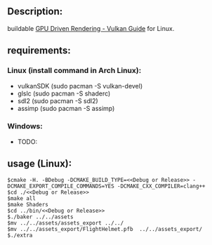 ## Description:  
buildable [GPU Driven Rendering - Vulkan Guide](https://vkguide.dev/docs/gpudriven) for Linux.

## requirements:
### Linux (install command in Arch Linux):
  + vulkanSDK (sudo pacman -S vulkan-devel)
  + glslc (sudo pacman -S shaderc)
  + sdl2 (sudo pacman -S sdl2)
  + assimp (sudo pacman -S assimp)
### Windows:
  + TODO:

## usage (Linux):
```
$cmake -H. -BDebug -DCMAKE_BUILD_TYPE=<<Debug or Release>> -DCMAKE_EXPORT_COMPILE_COMMANDS=YES -DCMAKE_CXX_COMPILER=clang++
$cd ./<<Debug or Release>>
$make all
$make Shaders
$cd ../bin/<<Debug or Release>>
$./baker ../../assets
$mv ../../assets/assets_export ../../
$mv ../../assets_export/FlightHelmet.pfb  ../../assets_export/
$./extra
```
